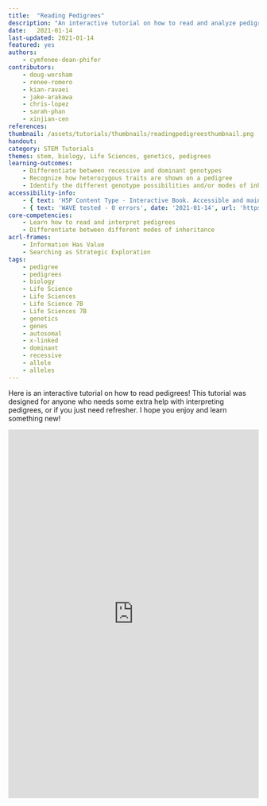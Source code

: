 ```yaml
---
title:  "Reading Pedigrees"
description: "An interactive tutorial on how to read and analyze pedigrees!"
date:   2021-01-14
last-updated: 2021-01-14
featured: yes
authors:
    - cymfenee-dean-phifer
contributors:
    - doug-worsham
    - renee-romero
    - kian-ravaei
    - jake-arakawa
    - chris-lopez
    - sarah-phan
    - xinjian-cen
references:
thumbnail: /assets/tutorials/thumbnails/readingpedigreesthumbnail.png
handout: 
category: STEM Tutorials
themes: stem, biology, Life Sciences, genetics, pedigrees
learning-outcomes:
    - Differentiate between recessive and dominant genotypes
    - Recognize how heterozygous traits are shown on a pedigree
    - Identify the different genotype possibilities and/or modes of inheritance given an individual's parents/offspring
accessibility-info:
    - { text: 'H5P Content Type - Interactive Book. Accessible and maintained by H5P core development team', date: '2021-01-14', url: 'https://h5p.org/documentation/installation/content-type-accessibility' }
    - { text: 'WAVE tested - 0 errors', date: '2021-01-14', url: 'https://wave.webaim.org/' }
core-competencies:
    - Learn how to read and interpret pedigrees
    - Differentiate between different modes of inheritance
acrl-frames:
    - Information Has Value
    - Searching as Strategic Exploration
tags:
    - pedigree
    - pedigrees
    - biology
    - Life Science
    - Life Sciences
    - Life Science 7B
    - Life Sciences 7B
    - genetics
    - genes
    - autosomal
    - x-linked
    - dominant
    - recessive
    - allele
    - alleles
---
```

Here is an interactive tutorial on how to read pedigrees! This tutorial was designed for anyone who needs some extra help with interpreting pedigrees, or if you just need refresher. I hope you enjoy and learn something new!

<iframe src="https://ccle.ucla.edu/mod/hvp/embed.php?id=3441513" width="100%" height="742" frameborder="0" allowfullscreen="allowfullscreen"></iframe><script src="https://ccle.ucla.edu/mod/hvp/library/js/h5p-resizer.js" charset="UTF-8"></script>
